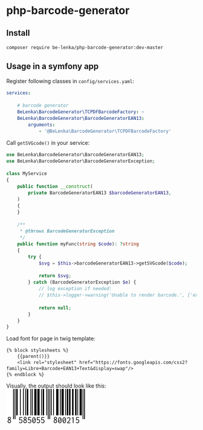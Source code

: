 # php-barcode-generator

## Install
```bash
composer require be-lenka/php-barcode-generator:dev-master
```

## Usage in a symfony app

Register following classes in `config/services.yaml`:
```yaml
services:

    # barcode generator
    BeLenka\BarcodeGenerator\TCPDFBarcodeFactory: ~
    BeLenka\BarcodeGenerator\BarcodeGeneratorEAN13:
        arguments:
            - '@BeLenka\BarcodeGenerator\TCPDFBarcodeFactory'

```

Call `getSVGcode()` in your service:
```php
use BeLenka\BarcodeGenerator\BarcodeGeneratorEAN13;
use BeLenka\BarcodeGenerator\BarcodeGeneratorException;

class MyService
{
    public function __construct(
        private BarcodeGeneratorEAN13 $barcodeGeneratorEAN13,
    )
    {
    }

    /**
     * @throws BarcodeGeneratorException
     */
    public function myFunc(string $code): ?string
    {
        try {
            $svg = $this->barcodeGeneratorEAN13->getSVGcode($code);

            return $svg;
        } catch (BarcodeGeneratorException $e) {
            // log exception if needed:
            // $this->logger->warning('Unable to render barcode.', ['exception' => $e]);

            return null;
        }
    }
}
```

Load font for page in twig template:
```twig
{% block stylesheets %}
	{{parent()}}
	<link rel="stylesheet" href="https://fonts.googleapis.com/css2?family=Libre+Barcode+EAN13+Text&display=swap"/>
{% endblock %}
```

Visually, the output should look like this:  
![ean13 barcode](screenshots/barcode-generator-ean13.png)
